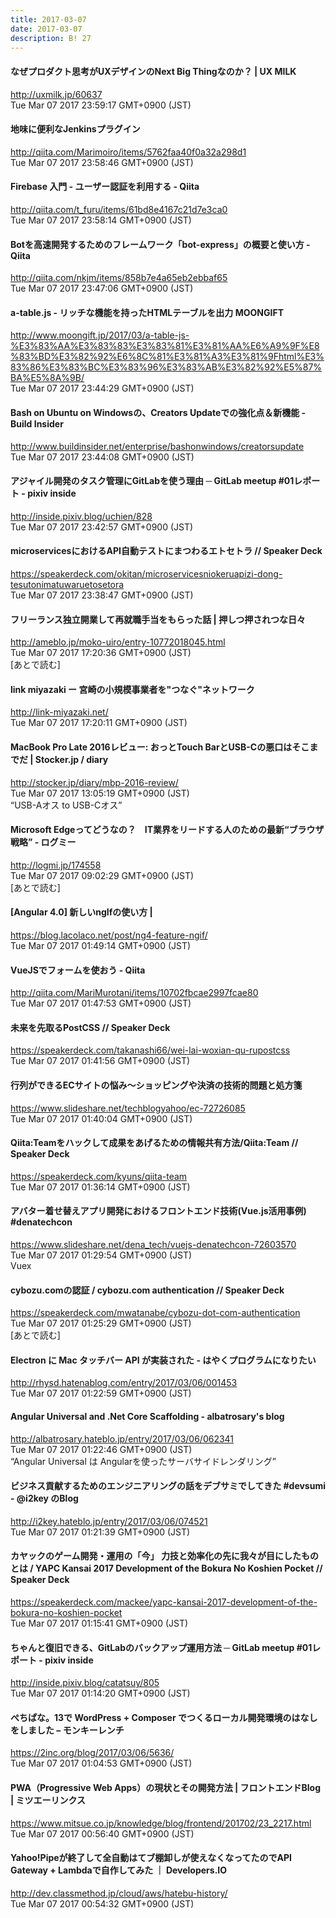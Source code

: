 ```yaml
---
title: 2017-03-07
date: 2017-03-07
description: B! 27
---
```


#### なぜプロダクト思考がUXデザインのNext Big Thingなのか？ | UX MILK
http://uxmilk.jp/60637<br>
Tue Mar 07 2017 23:59:17 GMT+0900 (JST)<br>


#### 地味に便利なJenkinsプラグイン
http://qiita.com/Marimoiro/items/5762faa40f0a32a298d1<br>
Tue Mar 07 2017 23:58:46 GMT+0900 (JST)<br>


#### Firebase 入門 - ユーザー認証を利用する - Qiita
http://qiita.com/t_furu/items/61bd8e4167c21d7e3ca0<br>
Tue Mar 07 2017 23:58:14 GMT+0900 (JST)<br>


#### Botを高速開発するためのフレームワーク「bot-express」の概要と使い方 - Qiita
http://qiita.com/nkjm/items/858b7e4a65eb2ebbaf65<br>
Tue Mar 07 2017 23:47:06 GMT+0900 (JST)<br>


#### a-table.js - リッチな機能を持ったHTMLテーブルを出力 MOONGIFT
http://www.moongift.jp/2017/03/a-table-js-%E3%83%AA%E3%83%83%E3%83%81%E3%81%AA%E6%A9%9F%E8%83%BD%E3%82%92%E6%8C%81%E3%81%A3%E3%81%9Fhtml%E3%83%86%E3%83%BC%E3%83%96%E3%83%AB%E3%82%92%E5%87%BA%E5%8A%9B/<br>
Tue Mar 07 2017 23:44:29 GMT+0900 (JST)<br>


#### Bash on Ubuntu on Windowsの、Creators Updateでの強化点＆新機能 - Build Insider
http://www.buildinsider.net/enterprise/bashonwindows/creatorsupdate<br>
Tue Mar 07 2017 23:44:08 GMT+0900 (JST)<br>


#### アジャイル開発のタスク管理にGitLabを使う理由 ─ GitLab meetup #01レポート - pixiv inside
http://inside.pixiv.blog/uchien/828<br>
Tue Mar 07 2017 23:42:57 GMT+0900 (JST)<br>


#### microservicesにおけるAPI自動テストにまつわるエトセトラ // Speaker Deck
https://speakerdeck.com/okitan/microservicesniokeruapizi-dong-tesutonimatuwaruetosetora<br>
Tue Mar 07 2017 23:38:47 GMT+0900 (JST)<br>


#### フリーランス独立開業して再就職手当をもらった話 | 押しつ押されつな日々
http://ameblo.jp/moko-uiro/entry-10772018045.html<br>
Tue Mar 07 2017 17:20:36 GMT+0900 (JST)<br>
[あとで読む]


#### link miyazaki ー 宮崎の小規模事業者を"つなぐ"ネットワーク
http://link-miyazaki.net/<br>
Tue Mar 07 2017 17:20:11 GMT+0900 (JST)<br>


#### MacBook Pro Late 2016レビュー: おっとTouch BarとUSB-Cの悪口はそこまでだ | Stocker.jp / diary
http://stocker.jp/diary/mbp-2016-review/<br>
Tue Mar 07 2017 13:05:19 GMT+0900 (JST)<br>
“USB-Aオス to USB-Cオス”


#### Microsoft Edgeってどうなの？　IT業界をリードする人のための最新“ブラウザ戦略” - ログミー
http://logmi.jp/174558<br>
Tue Mar 07 2017 09:02:29 GMT+0900 (JST)<br>
[あとで読む]


#### [Angular 4.0] 新しいngIfの使い方 | <output type="laco">
https://blog.lacolaco.net/post/ng4-feature-ngif/<br>
Tue Mar 07 2017 01:49:14 GMT+0900 (JST)<br>


#### VueJSでフォームを使おう - Qiita
http://qiita.com/MariMurotani/items/10702fbcae2997fcae80<br>
Tue Mar 07 2017 01:47:53 GMT+0900 (JST)<br>


#### 未来を先取るPostCSS // Speaker Deck
https://speakerdeck.com/takanashi66/wei-lai-woxian-qu-rupostcss<br>
Tue Mar 07 2017 01:41:56 GMT+0900 (JST)<br>


#### 行列ができるECサイトの悩み～ショッピングや決済の技術的問題と処方箋
https://www.slideshare.net/techblogyahoo/ec-72726085<br>
Tue Mar 07 2017 01:40:04 GMT+0900 (JST)<br>


#### Qiita:Teamをハックして成果をあげるための情報共有方法/Qiita:Team // Speaker Deck
https://speakerdeck.com/kyuns/qiita-team<br>
Tue Mar 07 2017 01:36:14 GMT+0900 (JST)<br>


#### アバター着せ替えアプリ開発におけるフロントエンド技術(Vue.js活用事例) #denatechcon
https://www.slideshare.net/dena_tech/vuejs-denatechcon-72603570<br>
Tue Mar 07 2017 01:29:54 GMT+0900 (JST)<br>
Vuex


#### cybozu.comの認証 / cybozu.com authentication // Speaker Deck
https://speakerdeck.com/mwatanabe/cybozu-dot-com-authentication<br>
Tue Mar 07 2017 01:25:29 GMT+0900 (JST)<br>
[あとで読む]


####  Electron に Mac タッチバー API が実装された - はやくプログラムになりたい
http://rhysd.hatenablog.com/entry/2017/03/06/001453<br>
Tue Mar 07 2017 01:22:59 GMT+0900 (JST)<br>


#### Angular Universal and .Net Core Scaffolding - albatrosary's blog
http://albatrosary.hateblo.jp/entry/2017/03/06/062341<br>
Tue Mar 07 2017 01:22:46 GMT+0900 (JST)<br>
“Angular Universal は Angularを使ったサーバサイドレンダリング”


#### ビジネス貢献するためのエンジニアリングの話をデブサミでしてきた #devsumi - @i2key のBlog
http://i2key.hateblo.jp/entry/2017/03/06/074521<br>
Tue Mar 07 2017 01:21:39 GMT+0900 (JST)<br>


#### カヤックのゲーム開発・運用の「今」 力技と効率化の先に我々が目にしたものとは / YAPC Kansai 2017 Development of the Bokura No Koshien Pocket // Speaker Deck
https://speakerdeck.com/mackee/yapc-kansai-2017-development-of-the-bokura-no-koshien-pocket<br>
Tue Mar 07 2017 01:15:41 GMT+0900 (JST)<br>


#### ちゃんと復旧できる、GitLabのバックアップ運用方法 ─ GitLab meetup #01レポート - pixiv inside
http://inside.pixiv.blog/catatsuy/805<br>
Tue Mar 07 2017 01:14:20 GMT+0900 (JST)<br>


#### ぺちぱな。13で WordPress + Composer でつくるローカル開発環境のはなしをしました – モンキーレンチ
https://2inc.org/blog/2017/03/06/5636/<br>
Tue Mar 07 2017 01:04:53 GMT+0900 (JST)<br>


#### PWA（Progressive Web Apps）の現状とその開発方法 | フロントエンドBlog | ミツエーリンクス
https://www.mitsue.co.jp/knowledge/blog/frontend/201702/23_2217.html<br>
Tue Mar 07 2017 00:56:40 GMT+0900 (JST)<br>


#### Yahoo!Pipeが終了して全自動はてブ棚卸しが使えなくなってたのでAPI Gateway + Lambdaで自作してみた ｜ Developers.IO
http://dev.classmethod.jp/cloud/aws/hatebu-history/<br>
Tue Mar 07 2017 00:54:32 GMT+0900 (JST)<br>


